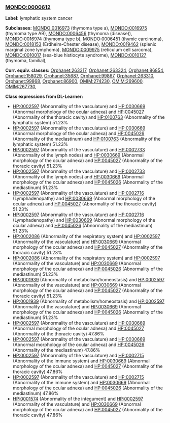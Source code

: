 
### [MONDO:0000612](http://purl.obolibrary.org/obo/MONDO_0000612)
**Label:** lymphatic system cancer

**Subclasses:** [MONDO:0016973](http://purl.obolibrary.org/obo/MONDO_0016973) (thymoma type a), [MONDO:0016975](http://purl.obolibrary.org/obo/MONDO_0016975) (thymoma type AB), [MONDO:0006456](http://purl.obolibrary.org/obo/MONDO_0006456) (thymoma (disease)), [MONDO:0016974](http://purl.obolibrary.org/obo/MONDO_0016974) (thymoma type b), [MONDO:0006451](http://purl.obolibrary.org/obo/MONDO_0006451) (thymic carcinoma), [MONDO:0018153](http://purl.obolibrary.org/obo/MONDO_0018153) (Erdheim-Chester disease), [MONDO:0019462](http://purl.obolibrary.org/obo/MONDO_0019462) (splenic marginal zone lymphoma), [MONDO:0009975](http://purl.obolibrary.org/obo/MONDO_0009975) (reticulum cell sarcoma), [MONDO:0010017](http://purl.obolibrary.org/obo/MONDO_0010017) (sea-blue histiocyte syndrome), [MONDO:0010127](http://purl.obolibrary.org/obo/MONDO_0010127) (thymoma, familial), 

**Corr. equiv. classes:** [Orphanet:263317](http://www.orpha.net/ORDO/Orphanet_263317), [Orphanet:263324](http://www.orpha.net/ORDO/Orphanet_263324), [Orphanet:86854](http://www.orpha.net/ORDO/Orphanet_86854), [Orphanet:158029](http://www.orpha.net/ORDO/Orphanet_158029), [Orphanet:35687](http://www.orpha.net/ORDO/Orphanet_35687), [Orphanet:99867](http://www.orpha.net/ORDO/Orphanet_99867), [Orphanet:263310](http://www.orpha.net/ORDO/Orphanet_263310), [Orphanet:99868](http://www.orpha.net/ORDO/Orphanet_99868), [Orphanet:86900](http://www.orpha.net/ORDO/Orphanet_86900), [OMIM:274230](http://purl.obolibrary.org/obo/OMIM_274230), [OMIM:269600](http://purl.obolibrary.org/obo/OMIM_269600), [OMIM:267730](http://purl.obolibrary.org/obo/OMIM_267730), 

**Class expressions from DL-Learner:**

- [HP:0002597](http://purl.obolibrary.org/obo/HP_0002597) (Abnormality of the vasculature) and [HP:0030669](http://purl.obolibrary.org/obo/HP_0030669) (Abnormal morphology of the ocular adnexa) and [HP:0045027](http://purl.obolibrary.org/obo/HP_0045027) (Abnormality of the thoracic cavity) and [HP:0100763](http://purl.obolibrary.org/obo/HP_0100763) (Abnormality of the lymphatic system) 51.23%
- [HP:0002597](http://purl.obolibrary.org/obo/HP_0002597) (Abnormality of the vasculature) and [HP:0030669](http://purl.obolibrary.org/obo/HP_0030669) (Abnormal morphology of the ocular adnexa) and [HP:0045026](http://purl.obolibrary.org/obo/HP_0045026) (Abnormality of the mediastinum) and [HP:0100763](http://purl.obolibrary.org/obo/HP_0100763) (Abnormality of the lymphatic system) 51.23%
- [HP:0002597](http://purl.obolibrary.org/obo/HP_0002597) (Abnormality of the vasculature) and [HP:0002733](http://purl.obolibrary.org/obo/HP_0002733) (Abnormality of the lymph nodes) and [HP:0030669](http://purl.obolibrary.org/obo/HP_0030669) (Abnormal morphology of the ocular adnexa) and [HP:0045027](http://purl.obolibrary.org/obo/HP_0045027) (Abnormality of the thoracic cavity) 51.23%
- [HP:0002597](http://purl.obolibrary.org/obo/HP_0002597) (Abnormality of the vasculature) and [HP:0002733](http://purl.obolibrary.org/obo/HP_0002733) (Abnormality of the lymph nodes) and [HP:0030669](http://purl.obolibrary.org/obo/HP_0030669) (Abnormal morphology of the ocular adnexa) and [HP:0045026](http://purl.obolibrary.org/obo/HP_0045026) (Abnormality of the mediastinum) 51.23%
- [HP:0002597](http://purl.obolibrary.org/obo/HP_0002597) (Abnormality of the vasculature) and [HP:0002716](http://purl.obolibrary.org/obo/HP_0002716) (Lymphadenopathy) and [HP:0030669](http://purl.obolibrary.org/obo/HP_0030669) (Abnormal morphology of the ocular adnexa) and [HP:0045027](http://purl.obolibrary.org/obo/HP_0045027) (Abnormality of the thoracic cavity) 51.23%
- [HP:0002597](http://purl.obolibrary.org/obo/HP_0002597) (Abnormality of the vasculature) and [HP:0002716](http://purl.obolibrary.org/obo/HP_0002716) (Lymphadenopathy) and [HP:0030669](http://purl.obolibrary.org/obo/HP_0030669) (Abnormal morphology of the ocular adnexa) and [HP:0045026](http://purl.obolibrary.org/obo/HP_0045026) (Abnormality of the mediastinum) 51.23%
- [HP:0002086](http://purl.obolibrary.org/obo/HP_0002086) (Abnormality of the respiratory system) and [HP:0002597](http://purl.obolibrary.org/obo/HP_0002597) (Abnormality of the vasculature) and [HP:0030669](http://purl.obolibrary.org/obo/HP_0030669) (Abnormal morphology of the ocular adnexa) and [HP:0045027](http://purl.obolibrary.org/obo/HP_0045027) (Abnormality of the thoracic cavity) 51.23%
- [HP:0002086](http://purl.obolibrary.org/obo/HP_0002086) (Abnormality of the respiratory system) and [HP:0002597](http://purl.obolibrary.org/obo/HP_0002597) (Abnormality of the vasculature) and [HP:0030669](http://purl.obolibrary.org/obo/HP_0030669) (Abnormal morphology of the ocular adnexa) and [HP:0045026](http://purl.obolibrary.org/obo/HP_0045026) (Abnormality of the mediastinum) 51.23%
- [HP:0001939](http://purl.obolibrary.org/obo/HP_0001939) (Abnormality of metabolism/homeostasis) and [HP:0002597](http://purl.obolibrary.org/obo/HP_0002597) (Abnormality of the vasculature) and [HP:0030669](http://purl.obolibrary.org/obo/HP_0030669) (Abnormal morphology of the ocular adnexa) and [HP:0045027](http://purl.obolibrary.org/obo/HP_0045027) (Abnormality of the thoracic cavity) 51.23%
- [HP:0001939](http://purl.obolibrary.org/obo/HP_0001939) (Abnormality of metabolism/homeostasis) and [HP:0002597](http://purl.obolibrary.org/obo/HP_0002597) (Abnormality of the vasculature) and [HP:0030669](http://purl.obolibrary.org/obo/HP_0030669) (Abnormal morphology of the ocular adnexa) and [HP:0045026](http://purl.obolibrary.org/obo/HP_0045026) (Abnormality of the mediastinum) 51.23%
- [HP:0002597](http://purl.obolibrary.org/obo/HP_0002597) (Abnormality of the vasculature) and [HP:0030669](http://purl.obolibrary.org/obo/HP_0030669) (Abnormal morphology of the ocular adnexa) and [HP:0045027](http://purl.obolibrary.org/obo/HP_0045027) (Abnormality of the thoracic cavity) 47.86%
- [HP:0002597](http://purl.obolibrary.org/obo/HP_0002597) (Abnormality of the vasculature) and [HP:0030669](http://purl.obolibrary.org/obo/HP_0030669) (Abnormal morphology of the ocular adnexa) and [HP:0045026](http://purl.obolibrary.org/obo/HP_0045026) (Abnormality of the mediastinum) 47.86%
- [HP:0002597](http://purl.obolibrary.org/obo/HP_0002597) (Abnormality of the vasculature) and [HP:0002715](http://purl.obolibrary.org/obo/HP_0002715) (Abnormality of the immune system) and [HP:0030669](http://purl.obolibrary.org/obo/HP_0030669) (Abnormal morphology of the ocular adnexa) and [HP:0045027](http://purl.obolibrary.org/obo/HP_0045027) (Abnormality of the thoracic cavity) 47.86%
- [HP:0002597](http://purl.obolibrary.org/obo/HP_0002597) (Abnormality of the vasculature) and [HP:0002715](http://purl.obolibrary.org/obo/HP_0002715) (Abnormality of the immune system) and [HP:0030669](http://purl.obolibrary.org/obo/HP_0030669) (Abnormal morphology of the ocular adnexa) and [HP:0045026](http://purl.obolibrary.org/obo/HP_0045026) (Abnormality of the mediastinum) 47.86%
- [HP:0001574](http://purl.obolibrary.org/obo/HP_0001574) (Abnormality of the integument) and [HP:0002597](http://purl.obolibrary.org/obo/HP_0002597) (Abnormality of the vasculature) and [HP:0030669](http://purl.obolibrary.org/obo/HP_0030669) (Abnormal morphology of the ocular adnexa) and [HP:0045027](http://purl.obolibrary.org/obo/HP_0045027) (Abnormality of the thoracic cavity) 47.86%



